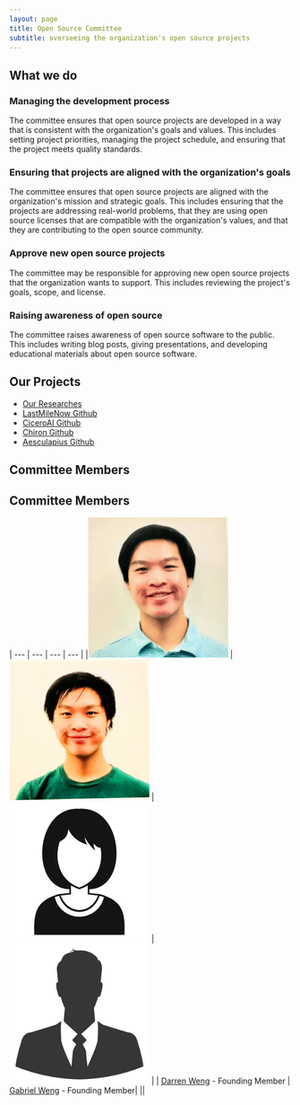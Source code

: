 ```yaml
---
layout: page
title: Open Source Committee
subtitle: overseeing the organization's open source projects
---
```

## What we do
### Managing the development process
The committee ensures that open source projects are developed in a way that is consistent with the organization's goals and values. This includes setting project priorities, managing the project schedule, and ensuring that the project meets quality standards.

### Ensuring that projects are aligned with the organization's goals
The committee ensures that open source projects are aligned with the organization's mission and strategic goals. This includes ensuring that the projects are addressing real-world problems, that they are using open source licenses that are compatible with the organization's values, and that they are contributing to the open source community.

### Approve new open source projects
The committee may be responsible for approving new open source projects that the organization wants to support. This includes reviewing the project's goals, scope, and license.

### Raising awareness of open source
The committee raises awareness of open source software to the public. This includes writing blog posts, giving presentations, and developing educational materials about open source software.

## Our Projects
- [Our Researches](researches)
- [LastMileNow Github](https://github.com/LastMileNow)
- [CiceroAI Github](https://github.com/gabeweng/cicero)
- [Chiron Github](https://github.com/darrentweng/chiron)
- [Aesculapius Github](https://github.com/gabeweng/aesculapius-backend)


## Committee Members


## Committee Members

| --- | --- | --- | --- |
|<img src="https://raw.githubusercontent.com/LastMileNow/lastmilenow.github.io/main/assets/img/darren_weng.jpg" alt="Darren Weng" width=250 /> | <img src="https://raw.githubusercontent.com/LastMileNow/lastmilenow.github.io/main/assets/img/gabeweng.jpg" alt="Gabe Weng" width=250 /> | <img src="https://raw.githubusercontent.com/LastMileNow/lastmilenow.github.io/main/assets/img/female_headshot.jpg" alt="Jade" width=250 /> | <img src="https://raw.githubusercontent.com/LastMileNow/lastmilenow.github.io/main/assets/img/male_headshot.jpg" alt="Leslie" width=250 /> |
| [Darren Weng](https://www.darrenweng.com) - Founding Member | [Gabriel Weng](https://www.gabrielweng.com) -  Founding Member| ||
